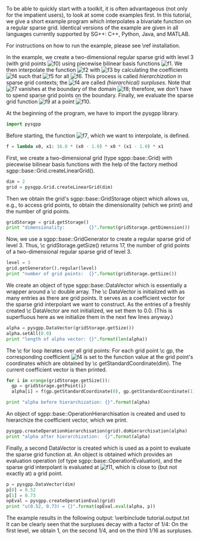 To be able to quickly start with a toolkit, it is often advantageous
(not only for the impatient users), to look at some code examples first.
In this tutorial, we give a short example program which interpolates a
bivariate function on a regular sparse grid.
Identical versions of the example are given in all languages
currently supported by SG++: C++, Python, Java, and MATLAB.

For instructions on how to run the example, please see \ref installation.

In the example, we create a two-dimensional regular sparse grid with level 3
(with grid points ![f0])
using piecewise bilinear basis functions
![f1].
We then interpolate the function
![f2]
with
![f3]
by calculating the coefficients ![f4] such that
![f5] for all ![f6].
This process is called <i>hierarchization</i> in sparse grid contexts;
the ![f4] are called <i>(hierarchical) surpluses</i>.
Note that ![f7] vanishes at the boundary of the domain ![f8];
therefore, we don't have to spend sparse grid points on the boundary.
Finally, we evaluate the sparse grid function ![f9] at a point
![f10].

At the beginning of the program, we have to import the pysgpp library.

```python
import pysgpp
```

Before starting, the function ![f7], which we want to interpolate, is defined.

```python
f = lambda x0, x1: 16.0 * (x0 - 1.0) * x0 * (x1 - 1.0) * x1
```

First, we create a two-dimensional grid (type sgpp::base::Grid)
with piecewise bilinear basis functions with the help of the factory method
sgpp::base::Grid.createLinearGrid().

```python
dim = 2
grid = pysgpp.Grid.createLinearGrid(dim)
```

Then we obtain the grid's
sgpp::base::GridStorage object which allows us, e.g., to access grid
points, to obtain the dimensionality (which we print) and the
number of grid points.

```python
gridStorage = grid.getStorage()
print "dimensionality:         {}".format(gridStorage.getDimension())
```

Now, we use a sgpp::base::GridGenerator to
create a regular sparse grid of level 3.
Thus, \c gridStorage.getSize() returns 17, the number of grid points
of a two-dimensional regular sparse grid of level 3.

```python
level = 3
grid.getGenerator().regular(level)
print "number of grid points:  {}".format(gridStorage.getSize())
```

We create an object of type sgpp::base::DataVector
which is essentially a wrapper around a \c double array.
The \c DataVector is initialized with as many
entries as there are grid points. It serves as a coefficient vector for the
sparse grid interpolant we want to construct. As the entries of a
freshly created \c DataVector are not initialized, we set them to
0.0. (This is superfluous here as we initialize them in the
next few lines anyway.)

```python
alpha = pysgpp.DataVector(gridStorage.getSize())
alpha.setAll(0.0)
print "length of alpha vector: {}".format(len(alpha))
```

The \c for loop iterates over all grid points: For each grid
point \c gp, the corresponding coefficient ![f4] is set to the
function value at the grid point's coordinates which are obtained by
\c getStandardCoordinate(dim).
The current coefficient vector is then printed.

```python
for i in xrange(gridStorage.getSize()):
  gp = gridStorage.getPoint(i)
  alpha[i] = f(gp.getStandardCoordinate(0), gp.getStandardCoordinate(1))

print "alpha before hierarchization: {}".format(alpha)
```

An object of sgpp::base::OperationHierarchisation is created and used to
hierarchize the coefficient vector, which we print.

```python
pysgpp.createOperationHierarchisation(grid).doHierarchisation(alpha)
print "alpha after hierarchization:  {}".format(alpha)
```

Finally, a second DataVector is created which is used as a point to
evaluate the sparse grid function at. An object is obtained which
provides an evaluation operation (of type sgpp::base::OperationEvaluation),
and the sparse grid interpolant is evaluated at ![f11],
which is close to (but not exactly at) a grid point.

```python
p = pysgpp.DataVector(dim)
p[0] = 0.52
p[1] = 0.73
opEval = pysgpp.createOperationEval(grid)
print "u(0.52, 0.73) = {}".format(opEval.eval(alpha, p))
```

The example results in the following output:
\verbinclude tutorial.output.txt
It can be clearly seen that the surpluses decay with a factor of 1/4:
On the first level, we obtain 1, on the second 1/4, and on the third
1/16 as surpluses.

[f0]: http://chart.apis.google.com/chart?cht=tx&chl=%5Cvec%7Bx%7D_j%20%5Cin%20%5B0%2C%201%5D%5E2
[f1]: http://chart.apis.google.com/chart?cht=tx&chl=%5Cvarphi_j%5Ccolon%20%5B0%2C%201%5D%5E2%20%5Cto%20%5Cmathbb%7BR%7D
[f2]: http://chart.apis.google.com/chart?cht=tx&chl=%0A%20%20f%5Ccolon%20%5B0%2C%201%5D%5E2%20%5Cto%20%5Cmathbb%7BR%7D%2C%5Cquad%0A%20%20f%28x_0%2C%20x_1%29%20%3A%3D%2016%20%28x_0%20-%201%29%20x_0%20%28x_1%20-%201%29%20x_1%0A
[f3]: http://chart.apis.google.com/chart?cht=tx&chl=%0A%20%20u%5Ccolon%20%5B0%2C%201%5D%5E2%20%5Cto%20%5Cmathbb%7BR%7D%2C%5Cquad%0A%20%20u%28x_0%2C%20x_1%29%20%3A%3D%20%5Csum_%7Bj%3D0%7D%5E%7BN-1%7D%20%5Calpha_j%20%5Cvarphi_j%28x_0%2C%20x_1%29%0A
[f4]: http://chart.apis.google.com/chart?cht=tx&chl=%5Calpha_j
[f5]: http://chart.apis.google.com/chart?cht=tx&chl=u%28%5Cvec%7Bx%7D_j%29%20%3D%20f%28%5Cvec%7Bx%7D_j%29
[f6]: http://chart.apis.google.com/chart?cht=tx&chl=j
[f7]: http://chart.apis.google.com/chart?cht=tx&chl=f
[f8]: http://chart.apis.google.com/chart?cht=tx&chl=%5B0%2C%201%5D%5E2
[f9]: http://chart.apis.google.com/chart?cht=tx&chl=u
[f10]: http://chart.apis.google.com/chart?cht=tx&chl=%5Cvec%7Bp%7D%20%3D%20%280.52%2C%200.73%29
[f11]: http://chart.apis.google.com/chart?cht=tx&chl=%5Cvec%7Bp%7D